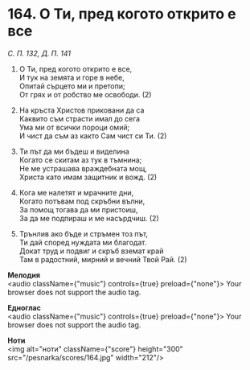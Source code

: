 # 164. О Ти, пред когото открито е все

_С. П. 132, Д. П. 141_

1. О Ти, пред когото открито е все,  
И тук на земята и горе в небе,  
Опитай сърцето ми и претопи;  
От грях и от робство ме освободи. (2)

2. На кръста Христов приковани да са  
Каквито съм страсти имал до сега  
Ума ми от всички пороци омий;  
И чист да съм аз както Сам чист си Ти. (2)

3. Ти път да ми бъдеш и виделина  
Когато се скитам аз тук в тъмнина;  
Не ме устрашава враждебната мощ,  
Христа като имам защитник и вожд. (2)

4. Кога ме налетят и мрачните дни,  
Когато потъвам под скръбни вълни,  
За помощ тогава да ми пристоиш,  
За да ме подпираш и ме насърдчиш. (2)

5. Трънлив ако бъде и стръмен тоз път,  
Ти дай според нуждата ми благодат.  
Докат труд и подвиг и скръб вземат край  
Там в радостний, мирний и вечний Твой Рай. (2)

**Мелодия**  
<audio className={"music"} controls={true} preload={"none"}>
    <source src="/pesnarka/mp3/164.mp3" type="audio/mpeg"/>
    Your browser does not support the audio tag.
</audio>

**Едноглас**  
<audio className={"music"} controls={true} preload={"none"}>
    <source src="/pesnarka/transp/164.mp3" type="audio/mpeg"/>
    Your browser does not support the audio tag.
</audio>

**Ноти**  
<img alt="ноти" className={"score"} height="300" src="/pesnarka/scores/164.jpg" width="212"/>
